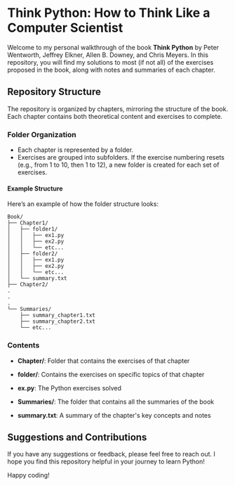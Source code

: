 # Think Python: How to Think Like a Computer Scientist

Welcome to my personal walkthrough of the book **Think Python** by Peter Wentworth, Jeffrey Elkner, Allen B. Downey, and Chris Meyers. In this repository, you will find my solutions to most (if not all) of the exercises proposed in the book, along with notes and summaries of each chapter.

## Repository Structure

The repository is organized by chapters, mirroring the structure of the book. Each chapter contains both theoretical content and exercises to complete. 

### Folder Organization

- Each chapter is represented by a folder.
- Exercises are grouped into subfolders. If the exercise numbering resets (e.g., from 1 to 10, then 1 to 12), a new folder is created for each set of exercises.

#### Example Structure

Here’s an example of how the folder structure looks:

```plaintext
Book/
├── Chapter1/
│   ├── folder1/
│   │   ├── ex1.py
│   │   ├── ex2.py
│   │   └── etc...
│   ├── folder2/
│   │   ├── ex1.py
│   │   ├── ex2.py
│   │   └── etc...
│   └── summary.txt
├── Chapter2/
.
.
.
└── Summaries/
    ├── summary_chapter1.txt
    ├── summary_chapter2.txt
    └── etc...
```

### Contents

- **Chapter/**: Folder that contains the exercises of that chapter
- **folder/**: Contains the exercises on specific topics of that chapter
- **ex.py**: The Python exercises solved

- **Summaries/**: The folder that contains all the summaries of the book
- **summary.txt**: A summary of the chapter's key concepts and notes

## Suggestions and Contributions

If you have any suggestions or feedback, please feel free to reach out. I hope you find this repository helpful in your journey to learn Python!

Happy coding!
